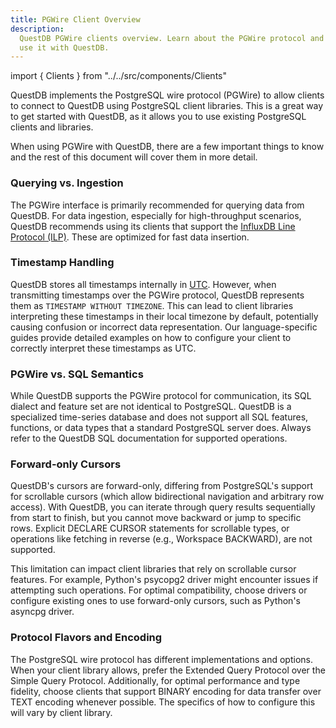 ```yaml
---
title: PGWire Client Overview
description:
  QuestDB PGWire clients overview. Learn about the PGWire protocol and how to
  use it with QuestDB.
---
```


import { Clients } from "../../src/components/Clients"

QuestDB implements the PostgreSQL wire protocol (PGWire) to allow clients to connect to QuestDB using PostgreSQL client
libraries. This is a great way to get started with QuestDB, as it allows you to use existing PostgreSQL clients and
libraries.

<Clients showProtocol="PGWire"/>

When using PGWire with QuestDB, there are a few important things to know and the rest of this document will cover them
in more detail.

### Querying vs. Ingestion

The PGWire interface is primarily recommended for querying data from
QuestDB. For data ingestion, especially for high-throughput scenarios, QuestDB recommends using its clients that
support the [InfluxDB Line Protocol (ILP)](/docs/ingestion-overview/). These are optimized for fast data insertion.

### Timestamp Handling

QuestDB stores all timestamps internally in [UTC](https://en.wikipedia.org/wiki/Coordinated_Universal_Time).
However, when transmitting timestamps over the PGWire protocol, QuestDB represents them as `TIMESTAMP WITHOUT TIMEZONE`.
This can lead to client
libraries interpreting these timestamps in their local timezone by default, potentially causing confusion or incorrect
data representation. Our language-specific guides provide detailed examples on how to configure your client to correctly
interpret these timestamps as UTC.

### PGWire vs. SQL Semantics

While QuestDB supports the PGWire protocol for communication, its SQL dialect and feature
set are not identical to PostgreSQL. QuestDB is a specialized time-series database and does not support all SQL
features, functions, or data types that a standard PostgreSQL server does. Always refer to the QuestDB SQL
documentation for supported operations.

### Forward-only Cursors

QuestDB's cursors are forward-only, differing from PostgreSQL's support for scrollable cursors (which allow
bidirectional navigation and arbitrary row access). With QuestDB, you can iterate through query results sequentially
from start to finish, but you cannot move backward or jump to specific rows. Explicit DECLARE CURSOR statements for
scrollable types, or operations like fetching in reverse (e.g., Workspace BACKWARD), are not supported.

This limitation can impact client libraries that rely on scrollable cursor features. For example, Python's psycopg2
driver might encounter issues if attempting such operations. For optimal compatibility, choose drivers or configure
existing ones to use forward-only cursors, such as Python's asyncpg driver.

### Protocol Flavors and Encoding

The PostgreSQL wire protocol has different implementations and options. When your
client library allows, prefer the Extended Query Protocol over the Simple Query Protocol. Additionally, for optimal
performance and type fidelity, choose clients that support BINARY encoding for data transfer over TEXT encoding
whenever possible. The specifics of how to configure this will vary by client library.
